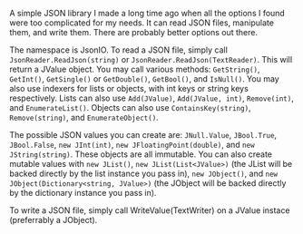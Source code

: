 A simple JSON library I made a long time ago when all the options I found were too complicated for my needs. It can read JSON files, manipulate them, and write them. There are probably better options out there.

The namespace is JsonIO. To read a JSON file, simply call `JsonReader.ReadJson(string)` or `JsonReader.ReadJson(TextReader)`. This will return a JValue object. You may call various methods: `GetString()`, `GetInt()`, `GetSingle()` or `GetDouble()`, `GetBool()`, and `IsNull()`. You may also use indexers for lists or objects, with int keys or string keys respectively. Lists can also use `Add(JValue)`, `Add(JValue, int)`, `Remove(int)`, and `EnumerateList()`. Objects can also use `ContainsKey(string)`, `Remove(string)`, and `EnumerateObject()`.

The possible JSON values you can create are: `JNull.Value`, `JBool.True`, `JBool.False`, `new JInt(int)`, `new JFloatingPoint(double)`, and `new JString(string)`. These objects are all immutable. You can also create mutable values with `new JList()`, `new JList(List<JValue>)` (the JList will be backed directly by the list instance you pass in), `new JObject()`, and `new JObject(Dictionary<string, JValue>)` (the JObject will be backed directly by the dictionary instance you pass in).

To write a JSON file, simply call WriteValue(TextWriter) on a JValue instace (preferrably a JObject).
